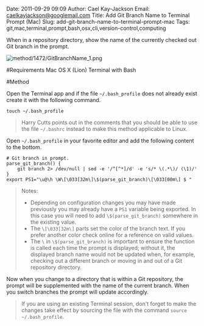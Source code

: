 Date: 2011-09-29 09:09
Author: Cael Kay-Jackson
Email: caelkayjackson@googlemail.com
Title: Add Git Branch Name to Terminal Prompt (Mac)
Slug: add-git-branch-name-to-terminal-prompt-mac
Tags: git,mac,terminal,prompt,bash,osx,cli,version-control,computing

When in a repository directory, show the name of the currently checked out Git branch in the prompt.



![method/1472/GitBranchName_1.png](/static/images/method/1472/GitBranchName_1.png)




#Requirements
Mac OS X (Lion)
Terminal with Bash


#Method

Open the Terminal app and if the file `~/.bash_profile` does not already exist create it with the following command.

`touch ~/.bash_profile`



>Harry Cutts points out in the comments that you should be able to use the file `~/.bashrc` instead to make this method applicable to Linux.
>


Open `~/.bash_profile` in your favorite editor and add the following content to the bottom.

    # Git branch in prompt.
    parse_git_branch() {
        git branch 2> /dev/null | sed -e '/^[^*]/d' -e 's/* \(.*\)/ (\1)/'
    }
    export PS1="\u@\h \W\[\033[32m\]\$(parse_git_branch)\[\033[00m\] $ "



>Notes:
>
>* Depending on configuration changes you may have made previously you may already have a `PS1` variable being exported. In this case you will need to add `\$(parse_git_branch)` somewhere in the existing value.
>* The `\[\033[32m\]` parts set the color of the branch text. If you prefer another color check online for a reference on valid values.
>* The `\` in `\$(parse_git_branch)` is important to ensure the function is called each time the prompt is displayed; without it, the displayed branch name would not be updated when, for example, checking out a different branch or moving in and out of a Git repository directory.
>


Now when you change to a directory that is within a Git repository, the prompt will be supplemented with the name of the current branch. When you switch branches the prompt will update accordingly.




>If you are using an existing Terminal session, don't forget to make the changes take effect by sourcing the file with the command `source ~/.bash_profile`.






